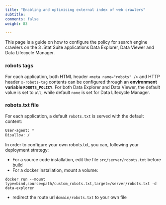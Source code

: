 ```yaml
---
title: "Enabling and optimising external index of web crawlers"
subtitle: 
comments: false
weight: 83

---
```


This page is a guide on how to configure the policy for search engine crawlers on the 3 .Stat Suite applications Data Explorer, Data Viewer and Data Lifecycle Manager.

### robots tags
For each application, both HTML header `<meta name="robots" />` and HTTP header `x-robots-tag` contents can be configured through an **environment variable `ROBOTS_POLICY`**. For both Data Explorer and Data Viewer, the default value is set to `all`, while default `none` is set for Data Lifecycle Manager.

### robots.txt file
For each application, a default `robots.txt` is served with the default content:

```txt
User-agent: *
Disallow: /
```

In order to configure your own robots.txt, you can, following your deployment strategy:
- For a source code installation, edit the file `src/server/robots.txt` before build
- For a docker installation, mount a volume:

```
docker run --mount type=bind,source=path/custom_robots.txt,target=/server/robots.txt -d data-explorer
```

- redirect the route url `domain/robots.txt` to your own file
